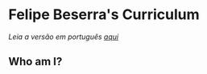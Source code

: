 # Felipe Beserra's Curriculum
_Leia a versão em português [aqui](README.md "Leia-me")_

## Who am I?
